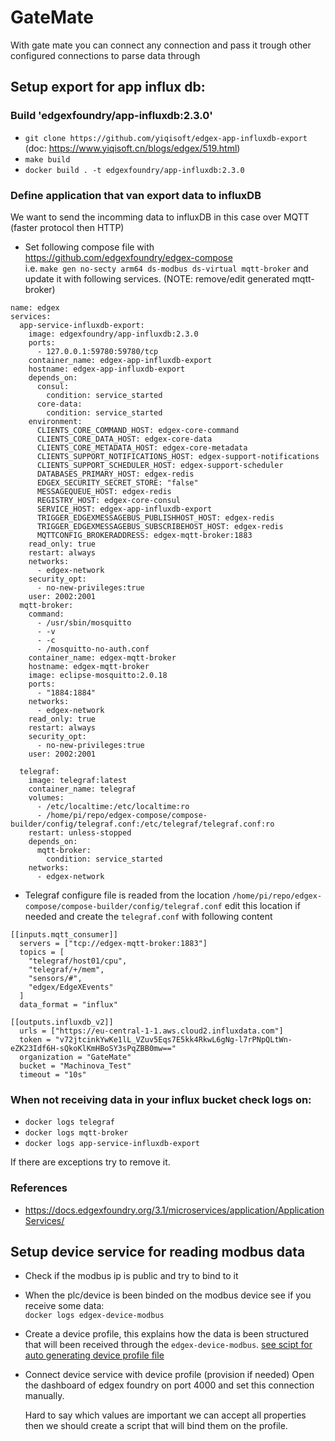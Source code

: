# GateMate
With gate mate you can connect any connection and pass it trough other configured connections to parse data through

## Setup export for app influx db:

### Build 'edgexfoundry/app-influxdb:2.3.0'
- `git clone https://github.com/yiqisoft/edgex-app-influxdb-export` (doc: https://www.yiqisoft.cn/blogs/edgex/519.html)
- `make build`
- `docker build . -t edgexfoundry/app-influxdb:2.3.0`

### Define application that van export data to influxDB
We want to send the incomming data to influxDB in this case over MQTT (faster protocol then HTTP)    
- Set following compose file with https://github.com/edgexfoundry/edgex-compose  
i.e. `make gen no-secty arm64 ds-modbus ds-virtual mqtt-broker` and update it with following services. (NOTE: remove/edit generated mqtt-broker)
```
name: edgex
services:
  app-service-influxdb-export:
    image: edgexfoundry/app-influxdb:2.3.0
    ports:
      - 127.0.0.1:59780:59780/tcp
    container_name: edgex-app-influxdb-export
    hostname: edgex-app-influxdb-export
    depends_on:
      consul:
        condition: service_started
      core-data:
        condition: service_started
    environment:
      CLIENTS_CORE_COMMAND_HOST: edgex-core-command
      CLIENTS_CORE_DATA_HOST: edgex-core-data
      CLIENTS_CORE_METADATA_HOST: edgex-core-metadata
      CLIENTS_SUPPORT_NOTIFICATIONS_HOST: edgex-support-notifications
      CLIENTS_SUPPORT_SCHEDULER_HOST: edgex-support-scheduler
      DATABASES_PRIMARY_HOST: edgex-redis
      EDGEX_SECURITY_SECRET_STORE: "false"
      MESSAGEQUEUE_HOST: edgex-redis
      REGISTRY_HOST: edgex-core-consul
      SERVICE_HOST: edgex-app-influxdb-export
      TRIGGER_EDGEXMESSAGEBUS_PUBLISHHOST_HOST: edgex-redis
      TRIGGER_EDGEXMESSAGEBUS_SUBSCRIBEHOST_HOST: edgex-redis
      MQTTCONFIG_BROKERADDRESS: edgex-mqtt-broker:1883
    read_only: true
    restart: always
    networks:
      - edgex-network
    security_opt:
      - no-new-privileges:true
    user: 2002:2001
  mqtt-broker:
    command:
      - /usr/sbin/mosquitto
      - -v
      - -c
      - /mosquitto-no-auth.conf
    container_name: edgex-mqtt-broker
    hostname: edgex-mqtt-broker
    image: eclipse-mosquitto:2.0.18
    ports:
      - "1884:1884"
    networks:
      - edgex-network
    read_only: true
    restart: always
    security_opt:
      - no-new-privileges:true
    user: 2002:2001

  telegraf:
    image: telegraf:latest
    container_name: telegraf
    volumes:
      - /etc/localtime:/etc/localtime:ro
      - /home/pi/repo/edgex-compose/compose-builder/config/telegraf.conf:/etc/telegraf/telegraf.conf:ro
    restart: unless-stopped
    depends_on:
      mqtt-broker:
        condition: service_started
    networks:
      - edgex-network

``` 
- Telegraf configure file is readed from the location `/home/pi/repo/edgex-compose/compose-builder/config/telegraf.conf` edit this location if needed and create the `telegraf.conf` with following content
```
[[inputs.mqtt_consumer]]
  servers = ["tcp://edgex-mqtt-broker:1883"]
  topics = [
    "telegraf/host01/cpu",
    "telegraf/+/mem",
    "sensors/#",
    "edgex/EdgeXEvents"
  ]
  data_format = "influx"

[[outputs.influxdb_v2]]
  urls = ["https://eu-central-1-1.aws.cloud2.influxdata.com"]
  token = "v72jtcinkYwKe1lL_VZuv5Eqs7E5kk4RkwL6gNg-l7rPNpQLtWn-eZK23Idf6H-sQkoKlKmHBoSY3sPqZBB0mw=="
  organization = "GateMate"
  bucket = "Machinova_Test"
  timeout = "10s"
```

### When not receiving data in your influx bucket check logs on:
- `docker logs telegraf`
- `docker logs mqtt-broker`
- `docker logs app-service-influxdb-export`

If there are exceptions try to remove it.

### References
- https://docs.edgexfoundry.org/3.1/microservices/application/ApplicationServices/

## Setup device service for reading modbus data
- Check if the modbus ip is public and try to bind to it
- When the plc/device is been binded on the modbus device see if you receive some data:  
  `docker logs edgex-device-modbus`
- Create a device profile, this explains how the data is been structured that will been received through the `edgex-device-modbus`. [see scipt for auto generating device profile file](./modbus/modbus_create_device_profile.py)
- Connect device service with device profile (provision if needed)
  Open the dashboard of edgex foundry on port 4000 and set this connection manually. 

  Hard to say which values are important we can accept all properties then we should create a script that will bind them on the profile.
